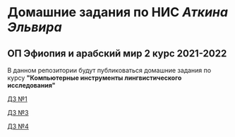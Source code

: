 # Домашние задания по НИС *Аткина Эльвира*
## ОП Эфиопия и арабский мир 2 курс 2021-2022

В данном репозитории будут публиковаться домашние задания по курсу **"Компьютерные инструменты лингвистического исследования"**

[ДЗ №1](https://biinins.github.io/ethiopia_CILS/dz/dz1)


[ДЗ №3](https://biinins.github.io/dz3)

[ДЗ №4](https://biinins.github.io/ethiopia_CILS/dz/elan)


